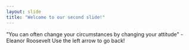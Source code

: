 ```yaml
---
layout: slide
title: "Welcome to our second slide!"
---
```

"You can often change your circumstances by changing your attitude" -Eleanor Roosevelt
Use the left arrow to go back!
